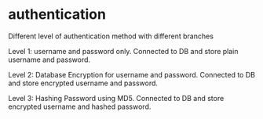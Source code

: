 # authentication
Different level of authentication method with different branches

Level 1:  username and password only.
          Connected to DB and store plain username and password.

Level 2:  Database Encryption for username and password.
          Connected to DB and store encrypted username and password.

Level 3:  Hashing Password using MD5.
          Connected to DB and store encrypted username and hashed password.
